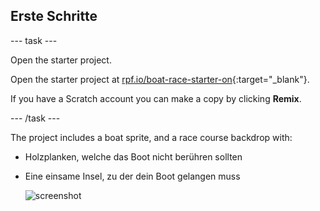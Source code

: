 ## Erste Schritte

\--- task \---

Open the starter project.

Open the starter project at [rpf.io/boat-race-starter-on](https://rpf.io/boat-race-starter-on){:target="_blank"}.

If you have a Scratch account you can make a copy by clicking **Remix**.

\--- /task \---

The project includes a boat sprite, and a race course backdrop with:

- Holzplanken, welche das Boot nicht berühren sollten
- Eine einsame Insel, zu der dein Boot gelangen muss
    
    ![screenshot](images/boat-starter.png)